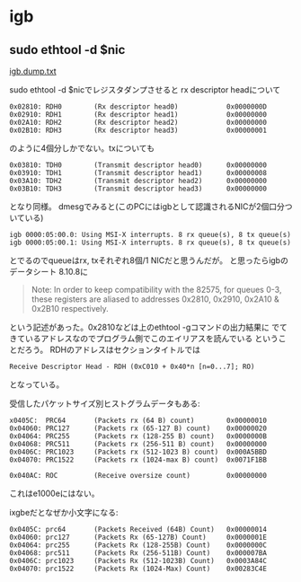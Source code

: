 # igb

## sudo ethtool -d $nic

[igb.dump.txt](igb.dump.txt)

sudo ethtool -d $nicでレジスタダンプさせると
rx descriptor headについて
```
0x02810: RDH0        (Rx descriptor head0)            0x0000000D
0x02910: RDH1        (Rx descriptor head1)            0x00000000
0x02A10: RDH2        (Rx descriptor head2)            0x00000000
0x02B10: RDH3        (Rx descriptor head3)            0x00000001
```
のように4個分しかでない。txについても
```
0x03810: TDH0        (Transmit descriptor head0)      0x00000000
0x03910: TDH1        (Transmit descriptor head1)      0x00000008
0x03A10: TDH2        (Transmit descriptor head2)      0x00000000
0x03B10: TDH3        (Transmit descriptor head3)      0x00000000
```
となり同様。
dmesgでみると(このPCにはigbとして認識されるNICが2個口分ついている)

```
igb 0000:05:00.0: Using MSI-X interrupts. 8 rx queue(s), 8 tx queue(s)
igb 0000:05:00.1: Using MSI-X interrupts. 8 rx queue(s), 8 tx queue(s)
```
とでるのでqueueはrx, txそれぞれ8個/1 NICだと思うんだが。
と思ったらigbのデータシート
8.10.8に

> Note: In order to keep compatibility with the 82575, for queues 0-3,
> these registers are aliased to addresses 0x2810, 0x2910, 0x2A10 &
> 0x2B10 respectively.

という記述があった。0x2810などは上のethtool -gコマンドの出力結果に
でてきているアドレスなのでプログラム側でこのエイリアスを読んでいる
ということだろう。
RDHのアドレスはセクションタイトルでは
```
Receive Descriptor Head - RDH (0xC010 + 0x40*n [n=0...7]; RO)
```
となっている。

受信したパケットサイズ別ヒストグラムデータもある:
```
x0405C:  PRC64       (Packets rx (64 B) count)        0x00000010
0x04060: PRC127      (Packets rx (65-127 B) count)    0x00000020
0x04064: PRC255      (Packets rx (128-255 B) count)   0x0000000B
0x04068: PRC511      (Packets rx (256-511 B) count)   0x00000000
0x0406C: PRC1023     (Packets rx (512-1023 B) count)  0x000A5BBD
0x04070: PRC1522     (Packets rx (1024-max B) count)  0x0071F1BB

0x040AC: ROC         (Receive oversize count)         0x00000000
```
これはe1000eにはない。

ixgbeだとなぜか小文字になる:
```
0x0405C: prc64       (Packets Received (64B) Count)   0x00000014
0x04060: prc127      (Packets Rx (65-127B) Count)     0x0000001E
0x04064: prc255      (Packets Rx (128-255B) Count)    0x0000000C
0x04068: prc511      (Packets Rx (256-511B) Count)    0x000007BA
0x0406C: prc1023     (Packets Rx (512-1023B) Count)   0x0003A84C
0x04070: prc1522     (Packets Rx (1024-Max) Count)    0x00283C4E
```


